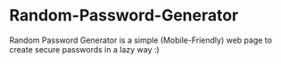 # Random-Password-Generator
Random Password Generator is a simple (Mobile-Friendly) web page to create secure passwords in a lazy way :)
